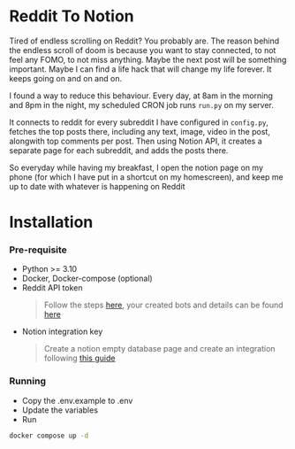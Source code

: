 # Reddit To Notion

Tired of endless scrolling on Reddit? You probably are. The reason behind the endless scroll of doom is because you want to stay connected, to not feel any FOMO, to not miss anything.
Maybe the next post will be something important. Maybe I can find a life hack that will change my life forever.
It keeps going on and on and on.

I found a way to reduce this behaviour. Every day, at 8am in the morning and 8pm in the night, my scheduled CRON job runs `run.py` on my server.

It connects to reddit for every subreddit I have configured in `config.py`, fetches the top posts there, including any text, image, video in the post, alongwith top comments per post.
Then using Notion API, it creates a separate page for each subreddit, and adds the posts there.

So everyday while having my breakfast, I open the notion page on my phone (for which I have put in a shortcut on my homescreen), and keep me up to date with whatever is happening on Reddit

# Installation

### Pre-requisite

-   Python >= 3.10
-   Docker, Docker-compose (optional)
-   Reddit API token
    > Follow the steps [here](https://praw.readthedocs.io/en/latest/tutorials/reply_bot.html), your created bots and details can be found [here](https://www.reddit.com/prefs/apps)
-   Notion integration key
    > Create a notion empty database page and create an integration following [this guide](https://developers.notion.com/docs/create-a-notion-integration)

### Running

-   Copy the .env.example to .env
-   Update the variables
-   Run

```sh
docker compose up -d
```
